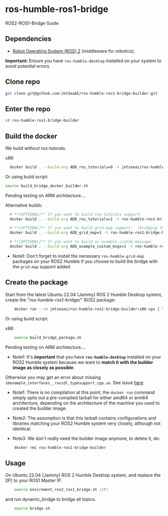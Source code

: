 # ros-humble-ros1-bridge

ROS2-ROS1-Bridge Guide

## Dependencies

- [Robot Operating System (ROS) 2](http://docs.ros.org/en/humble/) (middleware for robotics),

**Important:** Ensure you have `ros-humble-desktop` installed on your system to avoid potential errors.

## Clone repo

```bash
git clone git@github.com:JetSeaAI/ros-humble-ros1-bridge-builder.git
```

## Enter the repo

```bash
cd ros-humble-ros1-bridge-builder
```

## Build the docker

We build without ros-tutorals.

x86:

```bash
  docker build . --build-arg ADD_ros_tutorials=0 -t jetseaai/ros-humble-ros1-bridge-builder:x86-cpu
```

Or using build script:

```bash
source build_bridge_docker_builder.sh
```

Pending testing on ARM architecture....

Alternative builds:

``` bash
  # **[OPTIONAL]** If you want to build ros-tutorals support:
  docker build . --build-arg ADD_ros_tutorials=1 -t ros-humble-ros1-bridge-builder

  # **[OPTIONAL]** If you want to build grid-map support:  (bridging the ros-humble-grid-map package)
  docker build . --build-arg ADD_grid_map=1 -t ros-humble-ros1-bridge-builder

  # **[OPTIONAL]** If you want to build an example custom message:
  docker build . --build-arg ADD_example_custom_msgs=1 -t ros-humble-ros1-bridge-builder
```

- Note1: Don't forget to install the necessary `ros-humble-grid-map` packages on your ROS2 Humble if you choose to build the bridge with the `grid-map` support added.

## Create the package

Start from the latest Ubuntu 22.04 (Jammy) ROS 2 Humble Desktop system, create the "ros-humble-ros1-bridge/" ROS2 package:

``` bash
    docker run --rm jetseaai/ros-humble-ros1-bridge-builder:x86-cpu | tar xvzf -
```

Or using build script:

x86:

```bash
    source build_bridge_package.sh
```

Pending testing on ARM architecture....

- Note1: It's **important** that you have **`ros-humble-desktop`** installed on your ROS2 Humble system because we want to **match it with the builder image as closely as possible**.

Otherwise you may get an error about missing `ibexample_interfaces__rosidl_typesupport_cpp.so`. See issue [here](https://github.com/TommyChangUMD/ros-humble-ros1-bridge-builder/issues/10)

- Note1: There is no compilation at this point, the `docker run` command simply spits out a pre-compiled tarball for either amd64 or arm64 architecture, depending on the architecture of the machine you used to created the builder image.

- Note2: The assumption is that this tarball contains configurations and libraries matching your ROS2 Humble system very closely, although not identical.

- Note3: We don't really need the builder image anymore, to delete it, do:

``` bash
    docker rmi ros-humble-ros1-bridge-builder
```

## Usage

On Ubuntu 22.04 (Jammy) ROS 2 Humble Desktop system, and replace the [IP] to your ROS1 Master IP.

```bash
    source enviroment_ros2_ros1_bridge.sh [IP]
```

and run dynamic_bridge to bridge all topics.

```bash
    source bridge.sh
```
